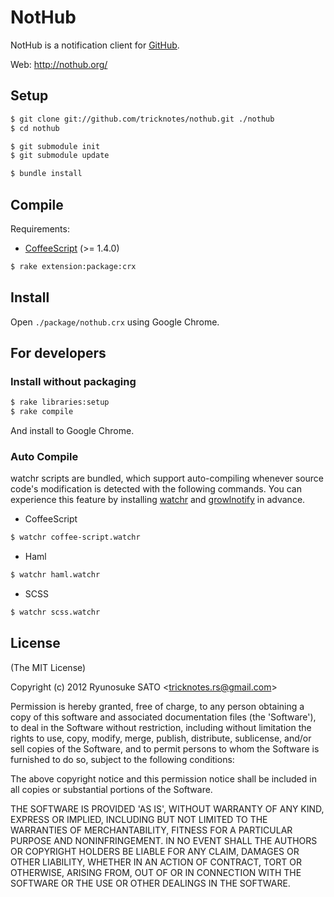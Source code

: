 # NotHub
NotHub is a notification client for [GitHub](http://github.com).

Web: http://nothub.org/

## Setup
``` sh
$ git clone git://github.com/tricknotes/nothub.git ./nothub
$ cd nothub

$ git submodule init
$ git submodule update

$ bundle install
```

## Compile
Requirements:

* [CoffeeScript](http://jashkenas.github.com/coffee-script/) (>= 1.4.0)

``` sh
$ rake extension:package:crx
```

## Install
Open `./package/nothub.crx` using Google Chrome.

## For developers
### Install without packaging
``` sh
$ rake libraries:setup
$ rake compile
```

And install to Google Chrome.

### Auto Compile
watchr scripts are bundled, which support auto-compiling whenever source code's modification is detected with the following commands. You can experience this feature by installing [watchr](https://github.com/mynyml/watchr) and [growlnotify](http://growl.info/extras.php#growlnotify) in advance.

* CoffeeScript
``` sh
$ watchr coffee-script.watchr
```

* Haml
``` sh
$ watchr haml.watchr
```

* SCSS
``` sh
$ watchr scss.watchr
```

## License
(The MIT License)

Copyright (c) 2012 Ryunosuke SATO &lt;tricknotes.rs@gmail.com&gt;

Permission is hereby granted, free of charge, to any person obtaining a copy of this software and associated documentation files (the 'Software'), to deal in the Software without restriction, including without limitation the rights to use, copy, modify, merge, publish, distribute, sublicense, and/or sell copies of the Software, and to permit persons to whom the Software is furnished to do so, subject to the following conditions:

The above copyright notice and this permission notice shall be included in all copies or substantial portions of the Software.

THE SOFTWARE IS PROVIDED 'AS IS', WITHOUT WARRANTY OF ANY KIND, EXPRESS OR IMPLIED, INCLUDING BUT NOT LIMITED TO THE WARRANTIES OF MERCHANTABILITY, FITNESS FOR A PARTICULAR PURPOSE AND NONINFRINGEMENT. IN NO EVENT SHALL THE AUTHORS OR COPYRIGHT HOLDERS BE LIABLE FOR ANY CLAIM, DAMAGES OR OTHER LIABILITY, WHETHER IN AN ACTION OF CONTRACT, TORT OR OTHERWISE, ARISING FROM, OUT OF OR IN CONNECTION WITH THE SOFTWARE OR THE USE OR OTHER DEALINGS IN THE SOFTWARE.
